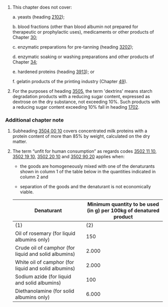 1. This chapter does not cover:

    a. yeasts (heading [2102](/headings/2102));

    b. blood fractions (other than blood albumin not prepared for therapeutic or prophylactic uses), medicaments or other products of Chapter [30](/chapters/30);

    c. enzymatic preparations for pre-tanning (heading [3202](/headings/3202));

    d. enzymatic soaking or washing preparations and other products of Chapter [34](/chapters/34);

    e. hardened proteins (heading [3913](/headings/3913)); or

    f. gelatin products of the printing industry (Chapter [49](/chapters/49)).

2. For the purposes of heading [3505](/headings/3505), the term 'dextrins' means starch degradation products with a reducing sugar content, expressed as dextrose on the dry substance, not exceeding 10%. Such products with a reducing sugar content exceeding 10% fall in heading [1702](/headings/1702).

### Additional chapter note

1. Subheading [3504 00 10](/commodities/3504001000) covers concentrated milk proteins with a protein content of more than 85% by weight, calculated on the dry matter.

2. The term “unfit for human consumption” as regards codes [3502 11 10](/commodities/3502111000), [3502 19 10](/commodities/3502191000), [3502 20 10](/commodities/3502201000) and [3502 90 20](/commodities/3502902000) applies when:

    - the goods are homogeneously mixed with one of the denaturants shown in column 1 of the table below in the quantities indicated in column 2 and

    - separation of the goods and the denaturant is not economically viable.


    | Denaturant | Minimum quantity to be used (in g) per 100kg of denatured product |
    | - | - |
    | (1) | (2) |
    | Oil of rosemary (for liquid albumins only) | 150 |
    | Crude oil of camphor (for liquid and solid albumins) | 2.000 |
    | White oil of camphor (for liquid and solid albumins) | 2.000 |
    | Sodium azide (for liquid and solid albumins) | 100 |
    | Diethanolamine (for solid albumins only) | 6.000 |
